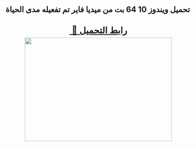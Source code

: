 ## تحميل ويندوز 10 64 بت من ميديا فاير​ تم تفعيله مدى الحياة

<h2 style="height: 0px; text-align: center;"><span style="font-size: x-large;"><a href="https://keygen-win.org/" target="_blank">&nbsp;🔗 رابط التحميل</a></span></h2><div><br /></div><div><div class="separator" style="clear: both; text-align: center;"><a href="https://keygen-win.org/" imageanchor="1" style="margin-left: 1em; margin-right: 1em;" target="_blank"><img border="0" data-original-height="452" data-original-width="640" height="283" src="https://blogger.googleusercontent.com/img/b/R29vZ2xl/AVvXsEgxnbUoKNEfGJNTlcusv32srq2N5rBNEAJH7OR4uSDYb6aeU1q19yP1m-lPw_Y85dG-k02C9Uzq_RfWayv2FD2aOgO70lXQqP4fCdmwYee3IZ2kU3UEPGBgkAdUtftQ6NMwTqAag4aW7UHCxLcBJAjzJ6AsYutpRpoh13HQUHZpwPJ4oQS26zjurDp5X7I/w400-h283/1b70cf22-161b-4781-ba90-590be8902053.png" width="400" /></a></div><br /><span style="font-size: x-large;"><br /></span></div>
